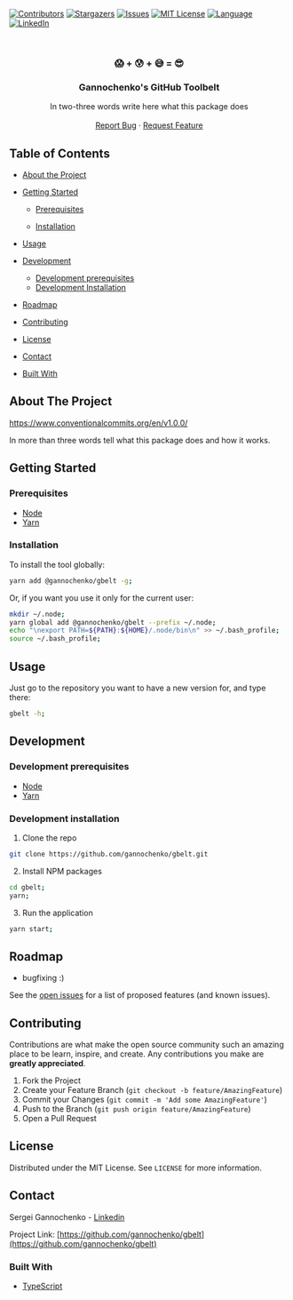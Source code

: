 <!-- PROJECT SHIELDS -->
<!--
*** Reference links are enclosed in brackets [ ] instead of parentheses ( ).
*** See the bottom of this document for the declaration of the reference variables
*** for contributors-url, forks-url, etc. This is an optional, concise syntax you may use.
*** https://www.markdownguide.org/basic-syntax/#reference-style-links
-->
[![Contributors][contributors-shield]][contributors-url]
[![Stargazers][stars-shield]][stars-url]
[![Issues][issues-shield]][issues-url]
[![MIT License][license-shield]][license-url]
[![Language][language-shield]][language-url]
[![LinkedIn][linkedin-shield]][linkedin-url]


<!-- PROJECT LOGO -->
<br />
<p align="center">
  <!--
  <a href="https://github.com/gannochenko/gbelt">
    <img src="images/logo.png" alt="Logo" width="80" height="80">
  </a>
  -->

  <h3 align="center">😱 + 😰 + 😅 = 😎</h3>
  <h3 align="center">Gannochenko's GitHub Toolbelt</h3>

  <p align="center">
    In two-three words write here what this package does
    <!--
    <br />
    <a href="https://github.com/gannochenko/gbelt"><strong>Explore the docs »</strong></a>
    -->
    <br />
    <br />
    <!--
    <a href="https://gannochenko.github.io/gbelt">View Demo</a>
    ·
    -->
    <a href="https://github.com/gannochenko/gbelt/issues">Report Bug</a>
    ·
    <a href="https://github.com/gannochenko/gbelt/issues">Request Feature</a>
  </p>
</p>



<!-- TABLE OF CONTENTS -->
## Table of Contents

* [About the Project](#about-the-project)
* [Getting Started](#getting-started)
  * [Prerequisites](#prerequisites)

  * [Installation](#installation)

* [Usage](#usage)
* [Development](#development)
  * [Development prerequisites](#development-prerequisites)
  * [Development Installation](#development-installation)
* [Roadmap](#roadmap)
* [Contributing](#contributing)
* [License](#license)
* [Contact](#contact)
* [Built With](#built-with)



<!-- ABOUT THE PROJECT -->
## About The Project

https://www.conventionalcommits.org/en/v1.0.0/

<!--
[![Preview Screen Shot][product-screenshot]](https://example.com)
-->

In more than three words tell what this package does and how it works.

<!-- GETTING STARTED -->
## Getting Started

### Prerequisites

* [Node](https://nodesource.com/blog/installing-node-js-tutorial-using-nvm-on-mac-os-x-and-ubuntu/)
* [Yarn](https://yarnpkg.com/lang/en/docs/install/)


### Installation

To install the tool globally:

~~~bash
yarn add @gannochenko/gbelt -g;
~~~

Or, if you want you use it only for the current user:

~~~bash
mkdir ~/.node;
yarn global add @gannochenko/gbelt --prefix ~/.node;
echo "\nexport PATH=${PATH}:${HOME}/.node/bin\n" >> ~/.bash_profile;
source ~/.bash_profile;
~~~


<!-- USAGE -->
## Usage


Just go to the repository you want to have a new version for, and type there:

~~~bash
gbelt -h;
~~~


<!-- DEVELOPMENT -->
## Development

### Development prerequisites

* [Node](https://nodesource.com/blog/installing-node-js-tutorial-using-nvm-on-mac-os-x-and-ubuntu/)
* [Yarn](https://yarnpkg.com/lang/en/docs/install/)

### Development installation

1. Clone the repo
```sh
git clone https://github.com/gannochenko/gbelt.git
```
2. Install NPM packages
```sh
cd gbelt;
yarn;
```
3. Run the application
```sh
yarn start;
```

<!-- ROADMAP -->
## Roadmap

* bugfixing :)

See the [open issues](https://github.com/gannochenko/gbelt/issues) for a list of proposed features (and known issues).

<!-- CONTRIBUTING -->
## Contributing

Contributions are what make the open source community such an amazing place to be learn, inspire, and create. Any contributions you make are **greatly appreciated**.

1. Fork the Project
2. Create your Feature Branch (`git checkout -b feature/AmazingFeature`)
3. Commit your Changes (`git commit -m 'Add some AmazingFeature'`)
4. Push to the Branch (`git push origin feature/AmazingFeature`)
5. Open a Pull Request

<!-- LICENSE -->
## License

Distributed under the MIT License. See `LICENSE` for more information.

<!-- CONTACT -->
## Contact

Sergei Gannochenko - [Linkedin](https://www.linkedin.com/in/gannochenko/)

Project Link: [https://github.com/gannochenko/gbelt](https://github.com/gannochenko/gbelt)

<!-- BUILT WITH -->
### Built With

* [TypeScript](http://www.typescriptlang.org/)

<!-- MARKDOWN LINKS & IMAGES -->
<!-- https://www.markdownguide.org/basic-syntax/#reference-style-links -->
[contributors-shield]: https://img.shields.io/github/contributors/gannochenko/gbelt.svg?style=flat-square
[contributors-url]: https://github.com/gannochenko/gbelt/graphs/contributors
[language-shield]: https://img.shields.io/github/languages/top/gannochenko/gbelt.svg?style=flat-square
[language-url]: https://github.com/gannochenko/gbelt
[forks-shield]: https://img.shields.io/github/forks/gannochenko/gbelt.svg?style=flat-square
[forks-url]: https://github.com/gannochenko/gbelt/network/members
[stars-shield]: https://img.shields.io/github/stars/gannochenko/gbelt.svg?style=flat-square
[stars-url]: https://github.com/gannochenko/gbelt/stargazers
[issues-shield]: https://img.shields.io/github/issues/gannochenko/gbelt.svg?style=flat-square
[issues-url]: https://github.com/gannochenko/gbelt/issues
[license-shield]: https://img.shields.io/github/license/gannochenko/gbelt.svg?style=flat-square
[license-url]: https://github.com/gannochenko/gbelt/blob/master/LICENSE.txt
[linkedin-shield]: https://img.shields.io/badge/-LinkedIn-black.svg?style=flat-square&logo=linkedin&colorB=555
[linkedin-url]: https://www.linkedin.com/in/sergey-gannochenko/
[product-screenshot]: images/screenshot.png
